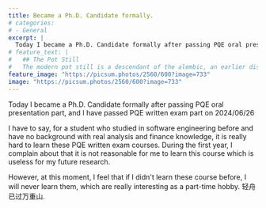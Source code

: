 ```yaml
---
title: Became a Ph.D. Candidate formally.
# categories:
# - General
excerpt: |
  Today I became a Ph.D. Candidate formally after passing PQE oral presentation part, and I have passed PQE written exam part on 2024/06/26
# feature_text: |
#   ## The Pot Still
#   The modern pot still is a descendant of the alembic, an earlier distillation device
feature_image: "https://picsum.photos/2560/600?image=733"
image: "https://picsum.photos/2560/600?image=733"
---
```

Today I became a Ph.D. Candidate formally after passing PQE oral presentation part, and I have passed PQE written exam part on 2024/06/26

I have to say, for a student who studied in software engineering before and have no background with real analysis and finance knowledge, it is really hard to learn these PQE written exam courses. During the first year, I complain about that it is not reasonable for me to learn this course which is useless for my future research.

However, at this moment, I feel that if I didn't learn these course before, I will never learn them, which are really interesting as a part-time hobby. 轻舟已过万重山.
